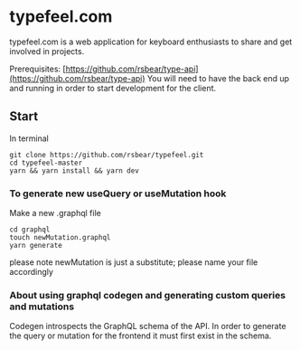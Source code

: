# typefeel.com

typefeel.com is a web application for keyboard enthusiasts to share and get involved in projects.

Prerequisites: [https://github.com/rsbear/type-api](https://github.com/rsbear/type-api)
You will need to have the back end up and running in order to start development for the client.

## Start

In terminal
```
git clone https://github.com/rsbear/typefeel.git
cd typefeel-master
yarn && yarn install && yarn dev
```

### To generate new useQuery or useMutation hook
Make a new .graphql file
```
cd graphql
touch newMutation.graphql
yarn generate
```
please note newMutation is just a substitute; please name your file accordingly

### About using graphql codegen and generating custom queries and mutations
Codegen introspects the GraphQL schema of the API. In order to generate the query or mutation
for the frontend it must first exist in the schema.